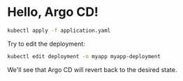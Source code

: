 # Hello, Argo CD!

```sh
kubectl apply -f application.yaml
```

Try to edit the deployment:

```sh
kubectl edit deployment -n myapp myapp-deployment
```

We'll see that Argo CD will revert back to the desired state.